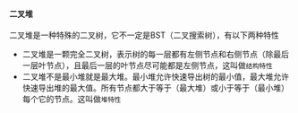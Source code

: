 
#### 二叉堆

二叉堆是一种特殊的二叉树，它不一定是BST（二叉搜索树），有以下两种特性

- 二叉堆是一颗完全二叉树，表示树的每一层都有左侧节点和右侧节点（除最后一层叶节点），且最后一层的叶节点尽可能都是左侧节点，这叫做`结构特性`
- 二叉堆不是最小堆就是最大堆。最小堆允许快速导出树的最小值，最大堆允许快速导出堆的最大值。所有节点都大于等于（最大堆）或小于等于（最小堆）每个它的节点。这叫做`堆特性`

